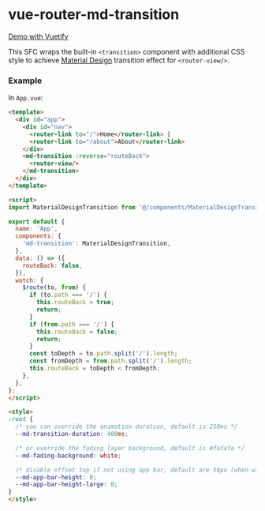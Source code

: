 # vue-router-md-transition

[Demo with Vuetify](https://1isten.github.io/vue-router-md-transition/)

This SFC wraps the built-in `<transition>` component with additional CSS style to achieve [Material Design](https://material.io/design/navigation/navigation-transitions.html#hierarchical-transitions) transition effect for `<router-view/>`.

### Example

In `App.vue`:

```html
<template>
  <div id="app">
    <div id="nav">
      <router-link to="/">Home</router-link> |
      <router-link to="/about">About</router-link>
    </div>
    <md-transition :reverse="routeBack">
      <router-view/>
    </md-transition>
  </div>
</template>

<script>
import MaterialDesignTransition from '@/components/MaterialDesignTransition.vue';

export default {
  name: 'App',
  components: {
    'md-transition': MaterialDesignTransition,
  },
  data: () => ({
    routeBack: false,
  }),
  watch: {
    $route(to, from) {
      if (to.path === '/') {
        this.routeBack = true;
        return;
      }
      if (from.path === '/') {
        this.routeBack = false;
        return;
      }
      const toDepth = to.path.split('/').length;
      const fromDepth = from.path.split('/').length;
      this.routeBack = toDepth < fromDepth;
    },
  },
};
</script>

<style>
:root {
  /* you can override the animation duration, default is 250ms */
  --md-transition-duration: 400ms;

  /* or override the fading layer background, default is #fafafa */
  --md-fading-background: white;

  /* disable offset top if not using app bar, default are 56px (when width < 960px) and 64px (when width >= 960px) */
  --md-app-bar-height: 0;
  --md-app-bar-height-large: 0;
}
</style>
```
